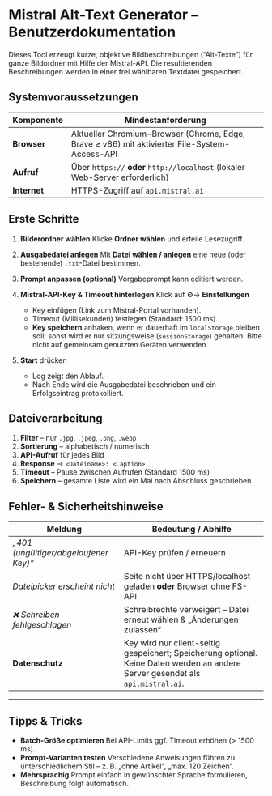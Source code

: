 # Mistral Alt-Text Generator – Benutzerdokumentation

Dieses Tool erzeugt kurze, objektive Bildbeschreibungen (“Alt-Texte”) für ganze Bildordner mit Hilfe der Mistral-API. Die resultierenden Beschreibungen werden in einer frei wählbaren Textdatei gespeichert.


## Systemvoraussetzungen

| Komponente   | Mindestanforderung                                                                            |
| ------------ | --------------------------------------------------------------------------------------------- |
| **Browser**  | Aktueller Chromium-Browser (Chrome, Edge, Brave ≥ v86) mit aktivierter File-System-Access-API |
| **Aufruf**   | Über `https://` **oder** `http://localhost` (lokaler Web-Server erforderlich)                 |
| **Internet** | HTTPS-Zugriff auf `api.mistral.ai`                                                            |



## Erste Schritte

1. **Bilderordner wählen**
   Klicke **Ordner wählen** und erteile Lesezugriff.

2. **Ausgabedatei anlegen**
   Mit **Datei wählen / anlegen** eine neue (oder bestehende) `.txt`-Datei bestimmen.

3. **Prompt anpassen (optional)**
   Vorgabeprompt kann editiert werden.

4. **Mistral-API-Key & Timeout hinterlegen**
   Klick auf ⚙️→ **Einstellungen**

   * Key einfügen (Link zum Mistral-Portal vorhanden).
   * Timeout (Millisekunden) festlegen (Standard: 1500 ms).
   * **Key speichern** anhaken, wenn er dauerhaft im `localStorage` bleiben soll; sonst wird er nur sitzungsweise (`sessionStorage`) gehalten. Bitte nicht auf gemeinsam genutzten Geräten verwenden 

6. **Start** drücken

   * Log zeigt den Ablauf.
   * Nach Ende wird die Ausgabedatei beschrieben und ein Erfolgseintrag protokolliert.

## Dateiverarbeitung

1. **Filter** – nur `.jpg`, `.jpeg`, `.png`, `.webp`
2. **Sortierung** – alphabetisch / numerisch
3. **API-Aufruf** für jedes Bild
4. **Response** → `<Dateiname>: <Caption>`
5. **Timeout** – Pause zwischen Aufrufen (Standard 1500 ms)
6. **Speichern** – gesamte Liste wird ein Mal nach Abschluss geschrieben


## Fehler- & Sicherheits­hinweise

| Meldung                               | Bedeutung / Abhilfe                                                                                                              |
| ------------------------------------- | -------------------------------------------------------------------------------------------------------------------------------- |
| *„401 (ungültiger/abgelaufener Key)“* | API-Key prüfen / erneuern                                                                                                        |
| *Dateipicker erscheint nicht*         | Seite nicht über HTTPS/localhost geladen **oder** Browser ohne FS-API                                                            |
| *❌ Schreiben fehlgeschlagen*          | Schreibrechte verweigert – Datei erneut wählen & „Änderungen zulassen“                                                           |
| **Datenschutz**                       | Key wird nur client-seitig gespeichert; Speicherung optional. Keine Daten werden an andere Server gesendet als `api.mistral.ai`. |

---

## Tipps & Tricks

* **Batch-Größe optimieren**
  Bei API-Limits ggf. Timeout erhöhen (> 1500 ms).
* **Prompt-Varianten testen**
  Verschiedene Anweisungen führen zu unterschiedlichem Stil – z. B. „ohne Artikel“, „max. 120 Zeichen“.
* **Mehrsprachig**
  Prompt einfach in gewünschter Sprache formulieren, Beschreibung folgt automatisch.
